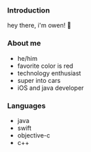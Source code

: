 ### Introduction
hey there, i'm owen! 👋
### About me
- he/him
- favorite color is red
- technology enthusiast
- super into cars
- iOS and java developer
### Languages
- java
- swift
- objective-c
- c++
